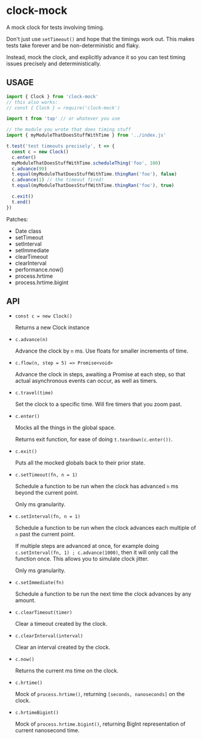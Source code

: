 # clock-mock

A mock clock for tests involving timing.

Don't just use `setTimeout()` and hope that the timings work out. This
makes tests take forever and be non-deterministic and flaky.

Instead, mock the clock, and explicitly advance it so you can test timing
issues precisely and deterministically.

## USAGE

```js
import { Clock } from 'clock-mock'
// this also works:
// const { Clock } = require('clock-mock')

import t from 'tap' // or whatever you use

// the module you wrote that does timing stuff
import { myModuleThatDoesStuffWithTime } from '../index.js'

t.test('test timeouts precisely', t => {
  const c = new Clock()
  c.enter()
  myModuleThatDoesStuffWithTime.scheduleThing('foo', 100)
  c.advance(99)
  t.equal(myModuleThatDoesStuffWithTime.thingRan('foo'), false)
  c.advance(1) // the timeout fired!
  t.equal(myModuleThatDoesStuffWithTime.thingRan('foo'), true)

  c.exit()
  t.end()
})
```

Patches:

- Date class
- setTimeout
- setInterval
- setImmediate
- clearTimeout
- clearInterval
- performance.now()
- process.hrtime
- process.hrtime.bigint

## API

- `const c = new Clock()`

  Returns a new Clock instance

- `c.advance(n)`

  Advance the clock by `n` ms. Use floats for smaller increments of
  time.

- `c.flow(n, step = 5) => Promise<void>`

  Advance the clock in steps, awaiting a Promise at each step,
  so that actual asynchronous events can occur, as well as
  timers.

- `c.travel(time)`

  Set the clock to a specific time. Will fire timers that you zoom past.

- `c.enter()`

  Mocks all the things in the global space.

  Returns exit function, for ease of doing `t.teardown(c.enter())`.

- `c.exit()`

  Puts all the mocked globals back to their prior state.

- `c.setTimeout(fn, n = 1)`

  Schedule a function to be run when the clock has advanced `n` ms beyond
  the current point.

  Only ms granularity.

- `c.setInterval(fn, n = 1)`

  Schedule a function to be run when the clock advances each multiple of
  `n` past the current point.

  If multiple steps are advanced at once, for example doing
  `c.setInterval(fn, 1) ; c.advance(1000)`, then it will only call the
  function once. This allows you to simulate clock jitter.

  Only ms granularity.

- `c.setImmediate(fn)`

  Schedule a function to be run the next time the clock advances
  by any amount.

- `c.clearTimeout(timer)`

  Clear a timeout created by the clock.

- `c.clearInterval(interval)`

  Clear an interval created by the clock.

- `c.now()`

  Returns the current ms time on the clock.

- `c.hrtime()`

  Mock of `process.hrtime()`, returning `[seconds, nanoseconds]` on the
  clock.

- `c.hrtimeBigint()`

  Mock of `process.hrtime.bigint()`, returning BigInt representation of
  current nanosecond time.
